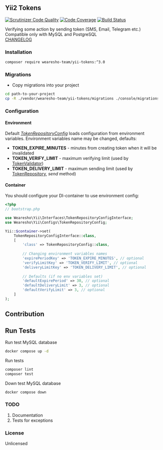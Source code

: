 ## Yii2 Tokens
[![Scrutinizer Code Quality](https://scrutinizer-ci.com/g/wearesho-team/yii-tokens/badges/quality-score.png?b=master)](https://scrutinizer-ci.com/g/wearesho-team/yii-tokens/?branch=master)
[![Code Coverage](https://scrutinizer-ci.com/g/wearesho-team/yii-tokens/badges/coverage.png?b=master)](https://scrutinizer-ci.com/g/wearesho-team/yii-tokes/?branch=master)
[![Build Status](https://scrutinizer-ci.com/g/wearesho-team/yii-tokens/badges/build.png?b=master)](https://scrutinizer-ci.com/g/wearesho-team/yii-tokens/build-status/master)

Verifying some action by sending token (SMS, Email, Telegram etc.)
Compatible only with MySQL and PostgreSQL  
[CHANGELOG](./CHANGELOG.md)

### Installation
```bash
composer require wearesho-team/yii-tokens:^3.0
```

### Migrations
- Copy migrations into your project
```bash
cd path-to-your-project
cp -R ./vendor/wearesho-team/yii-tokens/migrations ./console/migrations
``` 
 
### Configuration
#### Environment
Default *[TokenRepositoryConfig](./src/Configs/TokenRepositoryConfig.php)* loads configuration from environment variables.
Environment variables name may be changed, defaults:
- **TOKEN_EXPIRE_MINUTES** - minutes from creating token when it will be invalidated
- **TOKEN_VERIFY_LIMIT** - maximum verifying limit (used by [TokenValidator](./src/Validators/TokenValidator.php)) 
- **TOKEN_DELIVERY_LIMIT** - maximum sending limit (used by [TokenRepository](./src/Repositories/TokenRepository.php), *send* method)
#### Container
You should configure your DI-container to use environment config:
```php
<?php
// bootstrap.php

use Wearesho\Yii\Interfaces\TokenRepositoryConfigInterface;
use Wearesho\Yii\Configs\TokenRepositoryConfig;

Yii::$container->set(
    TokenRepositoryConfigInterface::class,
    [
        'class' => TokenRepositoryConfig::class,
        
        // Changing environment variables names
        'expirePeriodKey' => 'TOKEN_EXPIRE_MINUTES', // optional
        'verifyLimitKey' => 'TOKEN_VERIFY_LIMIT', // optional
        'deliveryLimitKey' => 'TOKEN_DELIVERY_LIMIT', // optional
        
        // Defaults (if no env variables set)
        'defaultExpirePeriod' => 30, // optional
        'defaultDeliveryLimit' => 3, // optional
        'defaultVerifyLimit' => 3, // optional
    ]
);

```

## Contribution
## Run Tests
Run test MySQL database
```bash
docker compose up -d
```
Run tests
```bash
composer lint
composer test
```
Down test MySQL database
```bash
docker compose down
```

### TODO
1. Documentation
2. Tests for exceptions

### License
Unlicensed